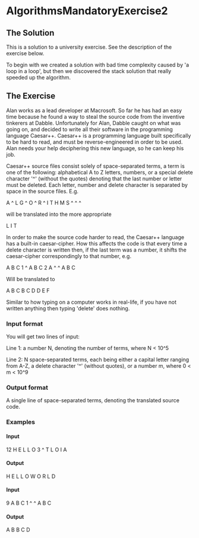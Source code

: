 # AlgorithmsMandatoryExercise2
## The Solution
This is a solution to a university exercise. See the description of the exercise below.

To begin with we created a solution with bad time complexity caused by 'a loop in a loop', but then we discovered the stack solution that really speeded up the algorithm.

## The Exercise
Alan works as a lead developer at Macrosoft. So far he has had an easy time because he found a way to steal the source code from the inventive tinkerers at Dabble. Unfortunately for Alan, Dabble caught on what was going on, and decided to write all their software in the programming language Caesar++. Caesar++ is a programming language built specifically to be hard to read, and must be reverse-engineered in order to be used. Alan needs your help deciphering this new language, so he can keep his job.

Caesar++ source files consist solely of space-separated terms, a term is one of the following: alphabetical A to Z letters, numbers, or a special delete character '^' (without the quotes) denoting that the last number or letter must be deleted. Each letter, number and delete character is separated by space in the source files. E.g.

A ^ L G ^ O ^ R ^ I T H M S ^ ^ ^

will be translated into the more appropriate

L I T

In order to make the source code harder to read, the Caesar++ language has a built-in caesar-cipher. How this affects the code is that every time a delete character is written then, if the last term was a number, it shifts the caesar-cipher correspondingly to that number, e.g.

A B C 1 ^ A B C 2 A ^ ^ A B C

Will be translated to

A B C B C D D E F

Similar to how typing on a computer works in real-life, if you have not written anything then typing 'delete' does nothing.

### Input format
You will get two lines of input:

Line 1: a number N, denoting the number of terms, where N < 10^5
 
Line 2: N space-separated terms, each being either a capital letter ranging from A-Z, a delete character '^' (without quotes), or a number m, where 0 < m < 10^9 
 
### Output format
A single line of space-separated terms, denoting the translated source code.

### Examples

#### Input

12
H E L L O 3 ^ T L O I A

#### Output

H E L L O W O R L D

#### Input

9
A B C 1 ^ ^ A B C

#### Output
A B B C D
